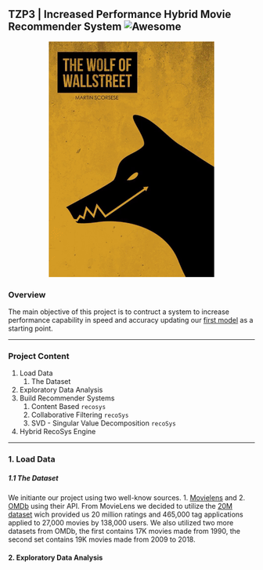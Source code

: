 ## TZP3 | Increased Performance Hybrid Movie Recommender System ![Awesome](https://awesome.re/badge.svg)


<p align="center"> 
<img src="img/tzp3_img.gif">
</p>

### Overview 
The main objective of this project is to contruct a system to increase performance capability in speed and accuracy updating our [first model](https://columbia.bootcampcontent.com/Zee/movies_rec_project_3) as a starting point.

---
### Project Content
1. Load Data
   1. The Dataset 
2. Exploratory Data Analysis
3. Build Recommender Systems
   1. Content Based `recosys` 
   2. Collaborative Filtering `recoSys`
   3. SVD - Singular Value Decomposition `recoSys`
4. Hybrid RecoSys Engine 
---
### 1. Load Data
##### 1.1 The Dataset 
We initiante our project using two well-know sources. 1. [Movielens](https://grouplens.org/datasets/movielens/) and 2. [OMDb](http://www.omdbapi.com/) using their API. From MovieLens we decided to utilize the [20M dataset](http://files.grouplens.org/datasets/movielens/ml-20m-README.html) wich provided us 20 million ratings and 465,000 tag applications applied to 27,000 movies by 138,000 users. We also utilized two more datasets from OMDb, the first contains 17K  movies made from 1990, the second set contains 19K movies made from 2009 to 2018.

#### 2. Exploratory Data Analysis

